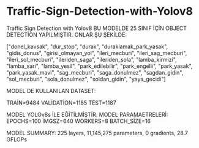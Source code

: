 # Traffic-Sign-Detection-with-Yolov8
Traffic Sign Detection with Yolov8
BU MODELDE 25 SINIF İÇİN OBJECT DETECTİON YAPILMIŞTIR. ONLAR ŞU ŞEKİLDE:

["donel_kavsak", "dur_stop", "durak", "duraklamak_park_yasak", "gidis_donus", "girisi_olmayan_yol", "ileri_mecburi", "ileri_sag_mecburi", "ileri_sol_mecburi", "ileriden_saga", "ileriden_sola", "lamba_kirmizi", "lamba_sari", "lamba_yesil", "park_edilebilir", "park_engelli", "park_yasak", "park_yasak_mavi", "sag_mecburi", "saga_donulmez", "sagdan_gidin", "sol_mecburi", "sola_donulmez", "soldan_gidin", "yaya_gecidi"] 

MODEL DE KULLANILAN DATASET:

TRAİN=9484
VALİDATİON=1185
TEST=1187

MODEL YOLOv8s İLE EĞİTİLMİŞTİR. 
MODEL PARAMAETRELERİ:
EPOCHS=100
İMGSZ=640
WORKERS=8
BATCH_SİZE=16

MODEL SUMMARY:
225 layers, 
11,145,275 parameters, 
0 gradients, 
28.7 GFLOPs
